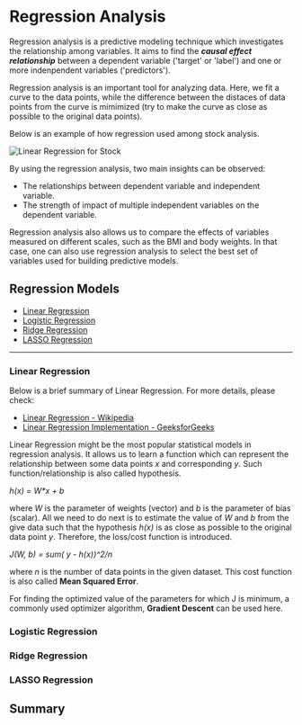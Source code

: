 # Regression Analysis

Regression analysis is a predictive modeling technique which investigates the relationship among variables. It aims to find the **_causal effect relationship_** between a dependent variable ('target' or 'label') and one or more indenpendent variables ('predictors').

Regression analysis is an important tool for analyzing data. Here, we fit a curve to the data points, while the difference between the distaces of data points from the curve is mimimized (try to make the curve as close as possible to the original data points).

Below is an example of how regression used among stock analysis.

![Linear Regression for Stock](https://www.analyticsvidhya.com/wp-content/uploads/2015/08/Regression_Line.png)

By using the regression analysis, two main insights can be observed:

* The relationships between dependent variable and independent variable.
* The strength of impact of multiple independent variables on the dependent variable.

Regression analysis also allows us to compare the effects of variables measured on different scales, such as the BMI and body weights. In that case, one can also use regression analysis to select the best set of variables used for building predictive models.

## Regression Models

* [Linear Regression](#Linear-Regression)
* [Logistic Regression](#Logistic-Regression)
* [Ridge Regression](#Ridge-Regression)
* [LASSO Regression](#LASSO-Regression)

----
### Linear Regression
Below is a brief summary of Linear Regression. For more details, please check:
* [Linear Regression - Wikipedia](https://en.wikipedia.org/wiki/Linear_regression)
* [Linear Regression Implementation - GeeksforGeeks](https://www.geeksforgeeks.org/linear-regression-python-implementation/)

Linear Regression might be the most popular statistical models in regression analysis. It allows us to learn a function which can represent the relationship between some data points _x_ and corresponding _y_. Such function/relationship is also called hypothesis.

_h(x) = W*x + b_

where _W_ is the parameter of weights (vector) and _b_ is the parameter of bias (scalar). All we need to do next is to estimate the value of _W_ and _b_ from the give data such that the hypothesis _h(x)_ is as close as possible to the original data point _y_. Therefore, the loss/cost function is introduced.

_J(W, b) = sum( y - h(x))^2/n_
 
where _n_ is the number of data points in the given dataset. This cost function is also called **Mean Squared Error**.

For finding the optimized value of the parameters for which J is minimum, a commonly used optimizer algorithm, **Gradient Descent** can be used here.

### Logistic Regression

### Ridge Regression

### LASSO Regression

## Summary
